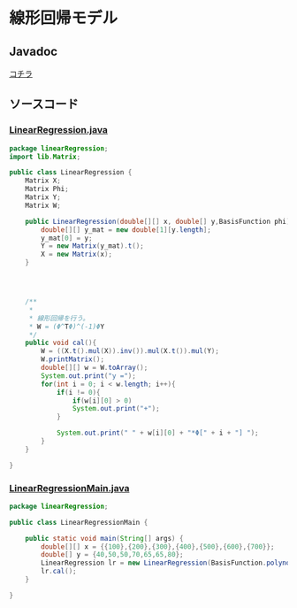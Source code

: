 # 線形回帰モデル

## Javadoc
[コチラ](https://htmlpreview.github.io/?https://raw.githubusercontent.com/otamot/MachineLearning/master/doc/linearRegression/LinearRegression.html)


## ソースコード
### [LinearRegression.java](https://github.com/otamot/MachineLearning/blob/master/src/linearRegression/LinearRegression.java)
```java
package linearRegression;
import lib.Matrix;

public class LinearRegression {
	Matrix X;
	Matrix Phi;
	Matrix Y;
	Matrix W;

	public LinearRegression(double[][] x, double[] y,BasisFunction phi){
		double[][] y_mat = new double[1][y.length];
		y_mat[0] = y;
		Y = new Matrix(y_mat).t();
		X = new Matrix(x);
	}




	/**
	 *
	 * 線形回帰を行う。
	 * W = (Φ^TΦ)^(-1)ΦY
	 */
	public void cal(){
		W = ((X.t().mul(X)).inv()).mul(X.t()).mul(Y);
		W.printMatrix();
		double[][] w = W.toArray();
		System.out.print("y =");
		for(int i = 0; i < w.length; i++){
			if(i != 0){
				if(w[i][0] > 0)
				System.out.print("+");
			}

			System.out.print(" " + w[i][0] + "*Φ[" + i + "] ");
		}
	}

}
```

### [LinearRegressionMain.java](https://github.com/otamot/MachineLearning/blob/master/src/linearRegression/LinearRegressionMain.java)

```java
package linearRegression;

public class LinearRegressionMain {

	public static void main(String[] args) {
		double[][] x = {{100},{200},{300},{400},{500},{600},{700}};
		double[] y = {40,50,50,70,65,65,80};
		LinearRegression lr = new LinearRegression(BasisFunction.polynomialBasis(x, 10),y, new BasisFunction());
		lr.cal();
	}

}
```
